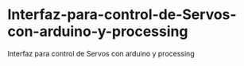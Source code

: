 # Interfaz-para-control-de-Servos-con-arduino-y-processing
Interfaz para control de Servos con arduino y processing
